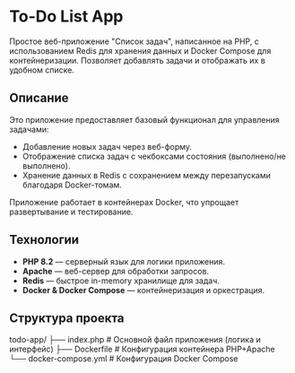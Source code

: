 # To-Do List App

Простое веб-приложение "Список задач", написанное на PHP, с использованием Redis для хранения данных и Docker Compose для контейнеризации. Позволяет добавлять задачи и отображать их в удобном списке.

## Описание

Это приложение предоставляет базовый функционал для управления задачами:
- Добавление новых задач через веб-форму.
- Отображение списка задач с чекбоксами состояния (выполнено/не выполнено).
- Хранение данных в Redis с сохранением между перезапусками благодаря Docker-томам.

Приложение работает в контейнерах Docker, что упрощает развертывание и тестирование.

## Технологии

- **PHP 8.2** — серверный язык для логики приложения.
- **Apache** — веб-сервер для обработки запросов.
- **Redis** — быстрое in-memory хранилище для задач.
- **Docker & Docker Compose** — контейнеризация и оркестрация.

## Структура проекта

todo-app/
├── index.php          # Основной файл приложения (логика и интерфейс)
├── Dockerfile         # Конфигурация контейнера PHP+Apache
└── docker-compose.yml # Конфигурация Docker Compose
